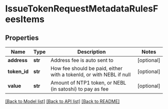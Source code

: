 # IssueTokenRequestMetadataRulesFeesItems

## Properties
Name | Type | Description | Notes
------------ | ------------- | ------------- | -------------
**address** | **str** | Address fee is auto sent to | [optional] 
**token_id** | **str** | How fee should be paid, either with a tokenId, or with NEBL if null | [optional] 
**value** | **str** | Amount of NTP1 token, or NEBL (in satoshi) to pay as fee | [optional] 

[[Back to Model list]](../README.md#documentation-for-models) [[Back to API list]](../README.md#documentation-for-api-endpoints) [[Back to README]](../README.md)


